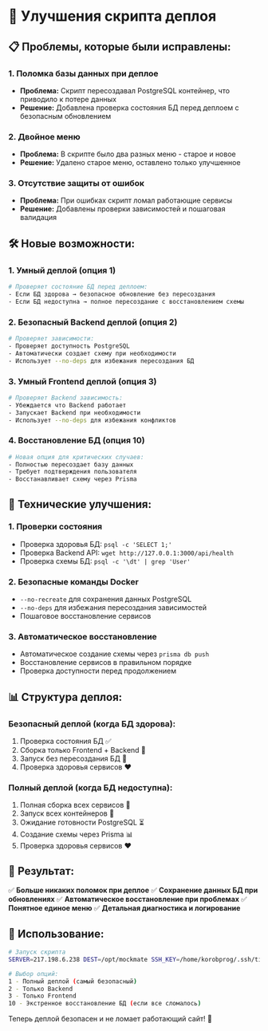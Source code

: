 # 🚀 Улучшения скрипта деплоя

## 📋 Проблемы, которые были исправлены:

### 1. **Поломка базы данных при деплое**
- **Проблема:** Скрипт пересоздавал PostgreSQL контейнер, что приводило к потере данных
- **Решение:** Добавлена проверка состояния БД перед деплоем с безопасным обновлением

### 2. **Двойное меню**
- **Проблема:** В скрипте было два разных меню - старое и новое
- **Решение:** Удалено старое меню, оставлено только улучшенное

### 3. **Отсутствие защиты от ошибок**
- **Проблема:** При ошибках скрипт ломал работающие сервисы
- **Решение:** Добавлены проверки зависимостей и пошаговая валидация

## 🛠️ Новые возможности:

### 1. **Умный деплой (опция 1)**
```bash
# Проверяет состояние БД перед деплоем:
- Если БД здорова → безопасное обновление без пересоздания
- Если БД недоступна → полное пересоздание с восстановлением схемы
```

### 2. **Безопасный Backend деплой (опция 2)**
```bash
# Проверяет зависимости:
- Проверяет доступность PostgreSQL
- Автоматически создает схему при необходимости
- Использует --no-deps для избежания пересоздания БД
```

### 3. **Умный Frontend деплой (опция 3)**
```bash
# Проверяет Backend зависимость:
- Убеждается что Backend работает
- Запускает Backend при необходимости
- Использует --no-deps для избежания конфликтов
```

### 4. **Восстановление БД (опция 10)**
```bash
# Новая опция для критических случаев:
- Полностью пересоздает базу данных
- Требует подтверждения пользователя
- Восстанавливает схему через Prisma
```

## 🔧 Технические улучшения:

### 1. **Проверки состояния**
- Проверка здоровья БД: `psql -c 'SELECT 1;'`
- Проверка Backend API: `wget http://127.0.0.1:3000/api/health`
- Проверка схемы БД: `psql -c '\dt' | grep 'User'`

### 2. **Безопасные команды Docker**
- `--no-recreate` для сохранения данных PostgreSQL
- `--no-deps` для избежания пересоздания зависимостей
- Пошаговое восстановление сервисов

### 3. **Автоматическое восстановление**
- Автоматическое создание схемы через `prisma db push`
- Восстановление сервисов в правильном порядке
- Проверка доступности перед продолжением

## 📊 Структура деплоя:

### Безопасный деплой (когда БД здорова):
1. Проверка состояния БД ✅
2. Сборка только Frontend + Backend 🔨
3. Запуск без пересоздания БД 🚀
4. Проверка здоровья сервисов ❤️

### Полный деплой (когда БД недоступна):
1. Полная сборка всех сервисов 🔨
2. Запуск всех контейнеров 🚀
3. Ожидание готовности PostgreSQL ⏳
4. Создание схемы через Prisma 📊
5. Проверка здоровья сервисов ❤️

## 🎯 Результат:

✅ **Больше никаких поломок при деплое**
✅ **Сохранение данных БД при обновлениях**
✅ **Автоматическое восстановление при проблемах**
✅ **Понятное единое меню**
✅ **Детальная диагностика и логирование**

## 📝 Использование:

```bash
# Запуск скрипта
SERVER=217.198.6.238 DEST=/opt/mockmate SSH_KEY=/home/korobprog/.ssh/timeweb_vps_key bash scripts/deploy-quick.sh

# Выбор опций:
1 - Полный деплой (самый безопасный)
2 - Только Backend
3 - Только Frontend  
10 - Экстренное восстановление БД (если все сломалось)
```

Теперь деплой безопасен и не ломает работающий сайт! 🎉
